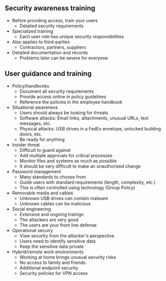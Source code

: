 ## Security awareness training
- Before providing access, train your users
	- Detailed security requirements
- Specialized training
	- Each user role has unique security responsibilities
- Also applies to third-parties
	- Contractors, partners, suppliers
- Detailed documentation and records
	- Problems later can be severe for everyone
## User guidance and training
- Policy/handbooks
	- Document all security requirements
	- Provide access online in policy guidelines
	- Reference the policies in the employee handbook
- Situational awareness
	- Users should always be looking for threats
	- Software attacks: Email links, attachments, unusual URLs, text messages, etc.
	- Physical attacks: USB drives in a FedEx envelope, unlocked building doors, etc.
	- Be ready for anything
- Insider threat
	- Difficult to guard against
	- Add multiple approvals for critical processes
	- Monitor files and systems as much as possible
	- It should be very difficult to make an unauthorized change
- Password management
	- Many standards to choose from
	- Guide users with standard requirements (length, complexity, etc.)
	- This is often controlled using technology (Group Policy)
- Removable media and cables
	- Unknown USB drives can contain malware
	- Unknown cables can be malicious
- Social engineering
	- Extensive and ongoing trainign
	- The attackers are very good
	- The users are your front line defense
- Operational secuiry
	- View security from the attacker's perspective
	- Users need to identify sensitive data
	- Keep the sensitive data private
- Hybrid/remote work environments
	- Working at home brings unusual security risks
	- No access to family and friends
	- Additional endpoint security
	- Security policies for VPN access
